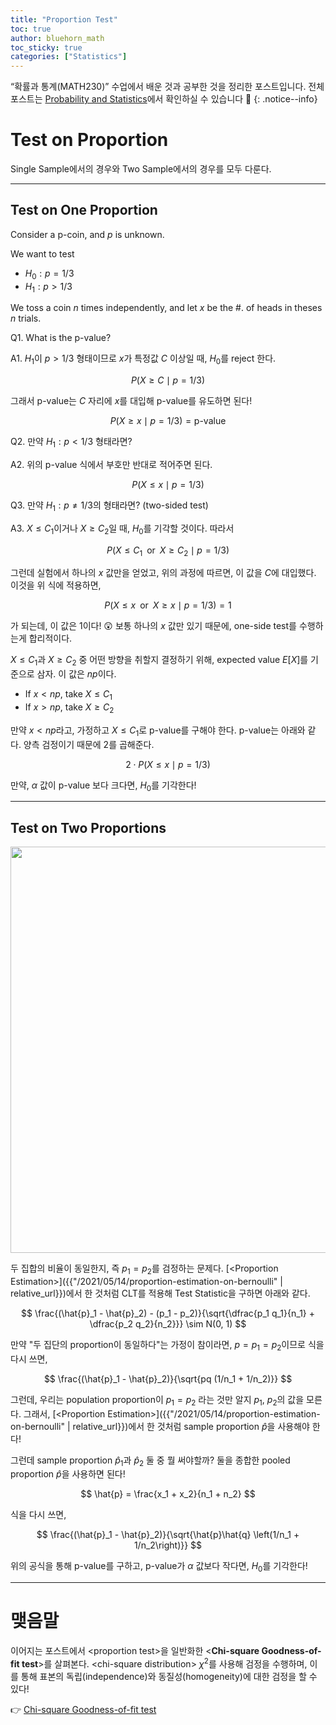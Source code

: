 ```yaml
---
title: "Proportion Test"
toc: true
author: bluehorn_math
toc_sticky: true
categories: ["Statistics"]
---
```


“확률과 통계(MATH230)” 수업에서 배운 것과 공부한 것을 정리한 포스트입니다. 전체 포스트는 [Probability and Statistics](/categories/probability-and-statistics)에서 확인하실 수 있습니다 🎲
{: .notice--info}

# Test on Proportion

Single Sample에서의 경우와 Two Sample에서의 경우를 모두 다룬다.

<hr/>

## Test on One Proportion

Consider a p-coin, and $p$ is unknown.

We want to test

- $H_0: p=1/3$
- $H_1: p>1/3$

We toss a coin $n$ times independently, and let $x$ be the #. of heads in theses $n$ trials.

Q1. What is the p-value?

A1. $H_1$이 $p > 1/3$ 형태이므로 $x$가 특정값 $C$ 이상일 때, $H_0$를 reject 한다.

$$
P( X \ge C \mid p = 1/3)
$$

그래서 p-value는 $C$ 자리에 $x$를 대입해 p-value를 유도하면 된다!

$$
P(X \ge x \mid p = 1/3) = \text{p-value}
$$

Q2. 만약 $H_1: p < 1/3$ 형태라면?

A2. 위의 p-value 식에서 부호만 반대로 적어주면 된다.

$$
P(X \le x \mid p = 1/3)
$$

Q3. 만약 $H_1: p \ne 1/3$의 형태라면? (two-sided test)

A3. $X \le C_1$이거나 $X \ge C_2$일 때, $H_0$를 기각할 것이다. 따라서

$$
P(X \le C_1 \;\; \text{or} \;\; X \ge C_2 \mid p = 1/3)
$$

그런데 실험에서 하나의 $x$ 값만을 얻었고, 위의 과정에 따르면, 이 값을 $C$에 대입했다. 이것을 위 식에 적용하면,

$$
P(X \le x \;\; \text{or} \;\; X \ge x \mid p = 1/3) = 1
$$

가 되는데, 이 값은 1이다! 😲 보통 하나의 $x$ 값만 있기 때문에, one-side test를 수행하는게 합리적이다.

$X \le C_1$과 $X \ge C_2$ 중 어떤 방향을 취할지 결정하기 위해, expected value $E[X]$를 기준으로 삼자. 이 값은 $np$이다.

- If $x < np$, take $X \le C_1$
- If $x > np$, take $X \ge C_2$

만약 $x < np$라고, 가정하고 $X \le C_1$로 p-value를 구해야 한다. p-value는 아래와 같다. 양측 검정이기 때문에 $2$를 곱해준다.

$$
2 \cdot P(X \le x \mid p = 1/3)
$$

만약, $\alpha$ 값이 p-value 보다 크다면, $H_0$를 기각한다!

<hr/>

## Test on Two Proportions

<div class="img-wrapper">
<img src= "{{"/images/mathematics/probability-and-statistics/test-on-proportion-1.png" | relative_url }}" width=650>
</div>

<span class="red">두 집합의 비율이 동일한지, 즉 $p_1 = p_2$를 검정</span>하는 문제다. [\<Proportion Estimation\>]({{"/2021/05/14/proportion-estimation-on-bernoulli" | relative_url}})에서 한 것처럼 CLT를 적용해 Test Statistic을 구하면 아래와 같다.

$$
\frac{(\hat{p}_1 - \hat{p}_2) - (p_1 - p_2)}{\sqrt{\dfrac{p_1 q_1}{n_1} + \dfrac{p_2 q_2}{n_2}}} \sim N(0, 1)
$$

만약 "두 집단의 proportion이 동일하다"는 가정이 참이라면, $p = p_1 = p_2$이므로 식을 다시 쓰면,

$$
\frac{(\hat{p}_1 - \hat{p}_2)}{\sqrt{pq (1/n_1 + 1/n_2)}}
$$

그런데, 우리는 population proportion이 $p_1 = p_2$ 라는 것만 알지 $p_1$, $p_2$의 값을 모른다. 그래서, [\<Proportion Estimation\>]({{"/2021/05/14/proportion-estimation-on-bernoulli" | relative_url}})에서 한 것처럼 sample proportion $\hat{p}$을 사용해야 한다!

그런데 sample proportion $\hat{p}_1$과 $\hat{p}_2$ 둘 중 뭘 써야할까? 둘을 종합한 pooled proportion $\hat{p}$을 사용하면 된다!

$$
\hat{p} = \frac{x_1 + x_2}{n_1 + n_2}
$$

식을 다시 쓰면,

$$
\frac{(\hat{p}_1 - \hat{p}_2)}{\sqrt{\hat{p}\hat{q} \left(1/n_1 + 1/n_2\right)}}
$$

위의 공식을 통해 p-value를 구하고, p-value가 $\alpha$ 값보다 작다면, $H_0$를 기각한다!

<hr/>

# 맺음말

이어지는 포스트에서 \<proportion test\>을 일반화한 \<**Chi-square Goodness-of-fit test**\>를 살펴본다. \<chi-square distribution\> $\chi^2$를 사용해 검정을 수행하며, 이를 통해 표본의 독립(independence)와 동질성(homogeneity)에 대한 검정을 할 수 있다!

👉 [Chi-square Goodness-of-fit test]({{"/2021/05/27/chi-square-goodness-of-fit-test"}})